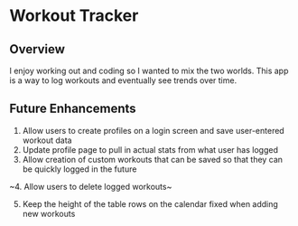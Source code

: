 # Workout Tracker
## Overview
I enjoy working out and coding so I wanted to mix the two worlds. This app is a way to log workouts and eventually see trends over time.

## Future Enhancements
1. Allow users to create profiles on a login screen and save user-entered workout data
2. Update profile page to pull in actual stats from what user has logged
3. Allow creation of custom workouts that can be saved so that they can be quickly logged in the future
 
~4. Allow users to delete logged workouts~
 
5. Keep the height of the table rows on the calendar fixed when adding new workouts
